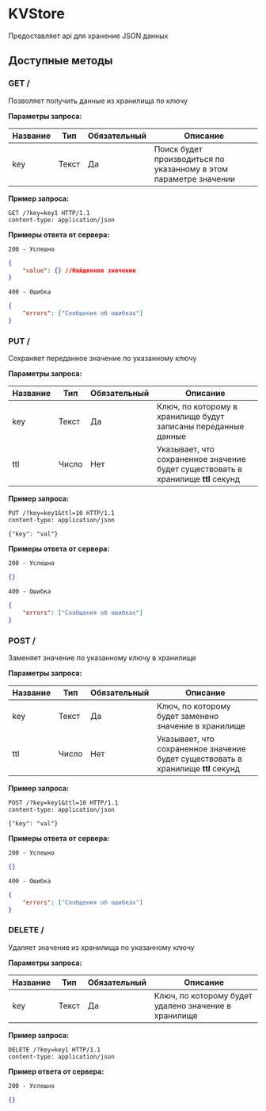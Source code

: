 # KVStore

Предоставляет api для хранение JSON данных



## Доступные методы



### GET /

Позволяет получить данные из хранилища по ключу

**Параметры запроса:**

| Название | Тип   | Обязательный | Описание                                                     |
| -------- | ----- | ------------ | ------------------------------------------------------------ |
| key      | Текст | Да           | Поиск будет производиться по указанному в этом параметре значении |



**Пример запроса:**

```http
GET /?key=key1 HTTP/1.1
content-type: application/json
```



**Примеры ответа от сервера:**

`200 - Успешно`

```json
{
    "value": {} //Найденное значение
}
```



`400 - Ошибка`

```json
{
    "errors": ["Сообщения об ошибках"]
}
```



### PUT /  

Сохраняет переданное значение по указанному ключу

**Параметры запроса:**

| Название | Тип   | Обязательный | Описание                                                     |
| -------- | ----- | ------------ | ------------------------------------------------------------ |
| key      | Текст | Да           | Ключ, по которому в хранилище будут записаны переданные данные |
| ttl      | Число | Нет          | Указывает, что сохраненное значение будет существовать в хранилище **ttl** секунд |



**Пример запроса:**

```http
PUT /?key=key1&ttl=10 HTTP/1.1
content-type: application/json

{"key": "val"}
```



**Примеры ответа от сервера:**

`200 - Успешно`

```json
{}
```



`400 - Ошибка`

```json
{
    "errors": ["Сообщения об ошибках"]
}
```



### POST /

Заменяет значение по указанному ключу в хранилище

**Параметры запроса:**

| Название | Тип   | Обязательный | Описание                                                     |
| -------- | ----- | ------------ | ------------------------------------------------------------ |
| key      | Текст | Да           | Ключ, по которому будет заменено значение в хранилище        |
| ttl      | Число | Нет          | Указывает, что сохраненное значение будет существовать в хранилище **ttl** секунд |



**Пример запроса:**

```http
POST /?key=key1&ttl=10 HTTP/1.1
content-type: application/json

{"key": "val"}
```



**Примеры ответа от сервера:**

`200 - Успешно`

```json
{}
```



`400 - Ошибка`

```json
{
    "errors": ["Сообщения об ошибках"]
}
```



### DELETE /

Удаляет значение из хранилища по указанному ключу

**Параметры запроса:**

| Название | Тип   | Обязательный | Описание                                             |
| -------- | ----- | ------------ | ---------------------------------------------------- |
| key      | Текст | Да           | Ключ, по которому будет удалено значение в хранилище |



**Пример запроса:**

```http
DELETE /?key=key1 HTTP/1.1
content-type: application/json
```



**Пример ответа от сервера:**

`200 - Успешно`

```json
{}
```